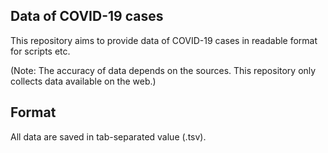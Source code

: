 Data of COVID-19 cases
----------------------

This repository aims to provide data of COVID-19 cases in readable format for scripts etc.

(Note: The accuracy of data depends on the sources. This repository only collects data available on the web.)

## Format
All data are saved in tab-separated value (.tsv).
